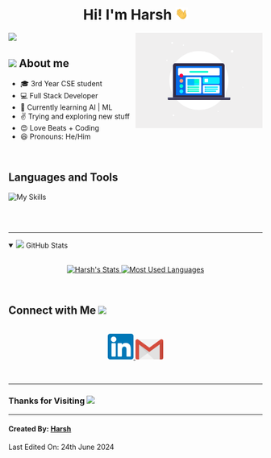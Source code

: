<h1 align="center"> Hi! I'm Harsh <img src="https://github.com/LeonardoYz/LeonardoYz/blob/main/assets/Hi.gif" width="25"></h1>
<img src="https://user-images.githubusercontent.com/74038190/212741999-016fddbd-617a-4448-8042-0ecf907aea25.gif" width="40%" height="auto">

<img align="right" width="50%" height="60%" src="https://github.com/LeonardoYz/LeonardoYz/blob/main/assets/responsive-design-image.gif" width="80%" height="60%">

<h2> <img src="https://emoji.gg/assets/emoji/7279-vibecat.gif" width="24" height=""  position: relative;
    top: 10px;   /> About me </h2>

<ul>
  <li> 🎓 3rd Year CSE student </li>
  <li> 💻 Full Stack Developer </li>
  <li> 🌱 Currently learning AI | ML </li>
  <li> ✌️ Trying and exploring new stuff </li>
  <li> 😍 Love Beats + Coding </li>
  <li> 😆 Pronouns: He/Him </li>
</ul>

<br/>
<h2>Languages and Tools</h2>

![My Skills](https://go-skill-icons.vercel.app/api/icons?i=c,cpp,python,java,html,css,javascript,nodejs,express,react,postgresql&titles=true)

<br/>
<br/>

<hr>

<details open="">
<summary>
  <img src="https://media.giphy.com/media/cj87CxfRtrUifF3Ryk/giphy.gif" height="25">
  <span>GitHub Stats</span>
</summary>
<br>

<p align="center">
  <a href="https://github.com/harshkumar01117" target="_blank">
    <img width="400em" src="https://github-readme-stats.vercel.app/api?username=harshkumar01117&show_icons=true&theme=react&rank_icon=github" alt="Harsh's Stats" />
    <img width="335em" src="https://github-readme-stats.vercel.app/api/top-langs/?username=harshkumar01117&layout=compact&theme=react" alt="Most Used Languages" />
  </a>
</p>
</details>
<br>

<h2>
  Connect with Me
  <a target="_blank">
    <img src="https://media.tenor.com/images/22f42c11b612b041b4038573dca18a2d/tenor.gif" height="25px" style="max-width:100%;">
  </a>
</h2>

<p align="center">
  <br>
  <a href="https://www.linkedin.com/in/harshkumar01117/" target="_blank">
    <code><img width="51" src="https://github.com/LeonardoYz/LeonardoYz/blob/main/assets/linkedIn.png"/></code>
  </a>
  <a href="mailto: harshkumar01117@gmail.com" target="_blank">
    <code><img width="55" src="https://github.com/LeonardoYz/LeonardoYz/blob/main/assets/gmail.png"/></code>
  </a>
</p>
<br/>

<hr>

<h3>Thanks for Visiting <img height="40" src="https://emoji.gg/assets/emoji/7333-parrotdance.gif"></h3>

<hr>

<h4>Created By: <a href="https://github.com/harshkumar01117">Harsh</a></h4>
<p>Last Edited On: 24th June 2024</p>
